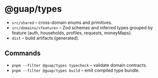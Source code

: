 # @guap/types

- `src/shared` – cross-domain enums and primitives.
- `src/domains/<feature>` – Zod schemas and inferred types grouped by feature (auth, households, profiles, requests, moneyMaps).
- `dist` – build artifacts (generated).

## Commands
- `pnpm --filter @guap/types typecheck` – validate domain contracts.
- `pnpm --filter @guap/types build` – emit compiled type bundle.
